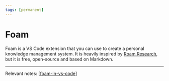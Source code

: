 ```yaml
---
tags: [permanent]
---
```


# Foam

Foam is a VS Code extension that you can use to create a personal knowledge management system. It is heavily inspired by [Roam Research](https://roamresearch.com/), but it is free, open-source and based on Markdown.

---
Relevant notes: [[foam-in-vs-code]]

[//begin]: # "Autogenerated link references for markdown compatibility"
[foam-in-vs-code]: foam-in-vs-code "Foam in VS Code"
[//end]: # "Autogenerated link references"